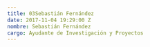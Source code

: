 ```yaml
---
title: 03Sebastián Fernández
date: 2017-11-04 19:29:00 Z
nombre: Sebastián Fernández
cargo: Ayudante de Investigación y Proyectos
---
```


